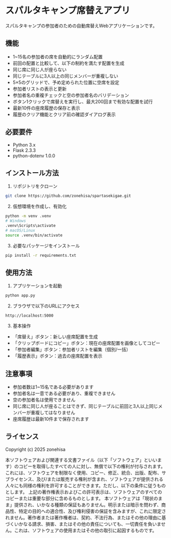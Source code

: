 # スパルタキャンプ席替えアプリ

スパルタキャンプの参加者のための自動席替えWebアプリケーションです。

## 機能

- 1~15名の参加者の席を自動的にランダム配置
- 前回の配置と比較して、以下の制約を満たす配置を生成
- 同じ席に同じ人が座らない
- 同じテーブルに3人以上の同じメンバーが重複しない
- 5×5のグリッドで、予め定められた位置に空席を設定
- 参加者リストの表示と更新
- 参加者名の重複チェックと空の参加者名のバリデーション
- ボタン1クリックで席替えを実行し、最大200回まで有効な配置を試行
- 最新10件の座席履歴の保存と表示
- 履歴のクリア機能とクリア前の確認ダイアログ表示

## 必要要件

- Python 3.x
- Flask 2.3.3
- python-dotenv 1.0.0

## インストール方法

1. リポジトリをクローン
```bash
git clone https://github.com/zonehisa/spartasekigae.git
```

2. 仮想環境を作成し、有効化
```bash
python -m venv .venv
# Windows
.venv\Scripts\activate
# macOS/Linux
source .venv/bin/activate
```

3. 必要なパッケージをインストール
```bash
pip install -r requirements.txt
```

## 使用方法

1. アプリケーションを起動
```bash
python app.py
```

2. ブラウザで以下のURLにアクセス
```
http://localhost:5000
```

3. 基本操作
- 「席替え」ボタン：新しい座席配置を生成
- 「クリップボードにコピー」ボタン：現在の座席配置を画像としてコピー
- 「参加者編集」ボタン：参加者リストを編集（個別/一括）
- 「履歴表示」ボタン：過去の座席配置を表示

## 注意事項

- 参加者数は1~15名である必要があります
- 参加者名は一意である必要があり、重複できません
- 空の参加者名は使用できません
- 同じ席に同じ人が座ることはできず、同じテーブルに前回と3人以上同じメンバーが重複してはなりません
- 座席履歴は最新10件まで保存されます

## ライセンス

Copyright (c) 2025 zonehisa

本ソフトウェアおよび関連する文書ファイル（以下「ソフトウェア」といいます）のコピーを取得したすべての人に対し、無償で以下の権利が付与されます。これには、ソフトウェアを制限なく使用、コピー、修正、統合、出版、配布、サブライセンス、及び/または販売する権利が含まれ、ソフトウェアが提供される人々にも同様の権利を許可することができます。ただし、以下の条件に従うものとします。
上記の著作権表示およびこの許可表示は、ソフトウェアのすべてのコピーまたは重要な部分に含めるものとします。
本ソフトウェアは「現状のまま」提供され、いかなる種類の保証もありません。明示または暗示を問わず、商品性、特定の目的への適合性、及び権利侵害の保証を含みますが、これに限定されません。著作者または著作権者は、契約、不法行為、またはその他の理由に基づくいかなる請求、損害、またはその他の責任についても、一切責任を負いません。これは、ソフトウェアの使用またはその他の取引に起因するものです。
